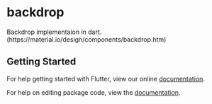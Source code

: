 # backdrop

Backdrop implementaion in dart. (https:&#x2F;&#x2F;material.io&#x2F;design&#x2F;components&#x2F;backdrop.htm)

## Getting Started

For help getting started with Flutter, view our online [documentation](https://flutter.io/).

For help on editing package code, view the [documentation](https://flutter.io/developing-packages/).
